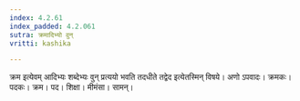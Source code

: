```yaml
---
index: 4.2.61
index_padded: 4.2.061
sutra: क्रमादिभ्यो वुन्
vritti: kashika

---
```

क्रम इत्येवम् आदिभ्यः शब्देभ्यः वुन् प्रत्ययो भवति तदधीते तद्वेद इत्येतस्मिन् विषये। अणो ऽपवादः। क्रमकः। पदकः। क्रम। पद। शिक्षा। मीमंसा। सामन्।